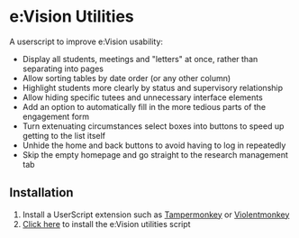 # e:Vision Utilities
A userscript to improve e:Vision usability:

- Display all students, meetings and "letters" at once, rather than separating into pages
- Allow sorting tables by date order (or any other column)
- Highlight students more clearly by status and supervisory relationship
- Allow hiding specific tutees and unnecessary interface elements
- Add an option to automatically fill in the more tedious parts of the engagement form
- Turn extenuating circumstances select boxes into buttons to speed up getting to the list itself
- Unhide the home and back buttons to avoid having to log in repeatedly
- Skip the empty homepage and go straight to the research management tab


## Installation
1. Install a UserScript extension such as [Tampermonkey](https://www.tampermonkey.net/) or [Violentmonkey](https://violentmonkey.github.io/)
2. [Click here](https://github.com/simonrob/evision-utils/raw/main/evision-utils.user.js) to install the e:Vision utilities script
